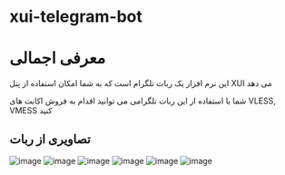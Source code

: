 # xui-telegram-bot

# معرفی اجمالی
این نرم افزار یک ربات تلگرام است که به شما امکان استفاده از پنل XUI می دهد

شما با استفاده از این ربات تلگرامی می توانید اقدام به فروش اکانت های VLESS, VMESS کنید




## تصاویری از ربات

![image](https://github.com/mhsenpc/xui-telegram-bot/assets/5123843/ca857c73-157a-43a1-a148-4c390aff46a5)
![image](https://github.com/mhsenpc/xui-telegram-bot/assets/5123843/8ba2572b-d98d-4592-9dcf-38e9b99704de)
![image](https://github.com/mhsenpc/xui-telegram-bot/assets/5123843/1a101033-87fc-47de-a837-13e08f41a7b6)
![image](https://github.com/mhsenpc/xui-telegram-bot/assets/5123843/46c603aa-39db-49a7-a375-56780dbb5b71)
![image](https://github.com/mhsenpc/xui-telegram-bot/assets/5123843/efcf034c-7fed-4161-9b3f-7a687c5e8fad)
![image](https://github.com/mhsenpc/xui-telegram-bot/assets/5123843/f59cc7b2-3913-4f01-a781-2b52b093e2ed)
